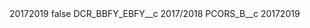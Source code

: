 <?xml version="1.0" encoding="UTF-8"?>
<CustomMetadata xmlns="http://soap.sforce.com/2006/04/metadata" xmlns:xsi="http://www.w3.org/2001/XMLSchema-instance" xmlns:xsd="http://www.w3.org/2001/XMLSchema">
    <label>20172019</label>
    <protected>false</protected>
    <values>
        <field>DCR_BBFY_EBFY__c</field>
        <value xsi:type="xsd:string">2017/2018</value>
    </values>
    <values>
        <field>PCORS_B__c</field>
        <value xsi:type="xsd:string">20172019</value>
    </values>
</CustomMetadata>
